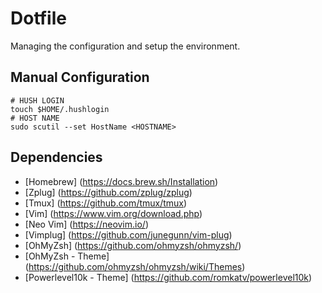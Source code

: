 # Dotfile
Managing the configuration and setup the environment.
## Manual Configuration
```
# HUSH LOGIN
touch $HOME/.hushlogin
# HOST NAME
sudo scutil --set HostName <HOSTNAME>
```
## Dependencies
- [Homebrew] (https://docs.brew.sh/Installation)
- [Zplug] (https://github.com/zplug/zplug)
- [Tmux] (https://github.com/tmux/tmux)
- [Vim] (https://www.vim.org/download.php)
- [Neo Vim] (https://neovim.io/)
- [Vimplug] (https://github.com/junegunn/vim-plug)
- [OhMyZsh] (https://github.com/ohmyzsh/ohmyzsh/)
- [OhMyZsh - Theme] (https://github.com/ohmyzsh/ohmyzsh/wiki/Themes)
- [Powerlevel10k - Theme] (https://github.com/romkatv/powerlevel10k)